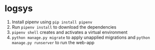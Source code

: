 # logsys
1. Install pipenv using `pip install pipenv`
2. Run `pipenv install` to download the dependencies
3. `pipenv shell` creates and activates a virtual environment
4. `python manage.py migrate` to apply unapplied migrations and `python manage.py runserver` to run the web-app
